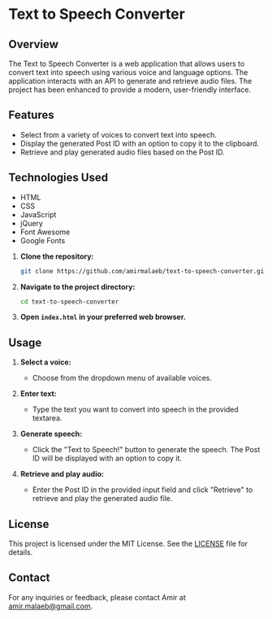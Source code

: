 # Text to Speech Converter

## Overview

The Text to Speech Converter is a web application that allows users to convert text into speech using various voice and language options. The application interacts with an API to generate and retrieve audio files. The project has been enhanced to provide a modern, user-friendly interface.

## Features

- Select from a variety of voices to convert text into speech.
- Display the generated Post ID with an option to copy it to the clipboard.
- Retrieve and play generated audio files based on the Post ID.

## Technologies Used

- HTML
- CSS
- JavaScript
- jQuery
- Font Awesome
- Google Fonts

1. **Clone the repository:**
    ```bash
    git clone https://github.com/amirmalaeb/text-to-speech-converter.git
    ```

2. **Navigate to the project directory:**
    ```bash
    cd text-to-speech-converter
    ```

3. **Open `index.html` in your preferred web browser.**

## Usage

1. **Select a voice:**
    - Choose from the dropdown menu of available voices.

2. **Enter text:**
    - Type the text you want to convert into speech in the provided textarea.

3. **Generate speech:**
    - Click the "Text to Speech!" button to generate the speech. The Post ID will be displayed with an option to copy it.

4. **Retrieve and play audio:**
    - Enter the Post ID in the provided input field and click "Retrieve" to retrieve and play the generated audio file.
  

## License

This project is licensed under the MIT License. See the [LICENSE](LICENSE) file for details.

## Contact

For any inquiries or feedback, please contact Amir at amir.malaeb@gmail.com.
